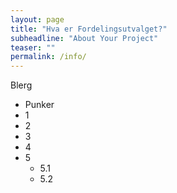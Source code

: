 ```yaml
---
layout: page
title: "Hva er Fordelingsutvalget?"
subheadline: "About Your Project"
teaser: ""
permalink: /info/
---
```


Blerg


* Punker
* 1
* 2
* 3
* 4
* 5
    * 5.1
    * 5.2